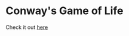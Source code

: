 # Conway's Game of Life

Check it out [here](https://share.streamlit.io/nickgiegerich/game-of-life/main.py)